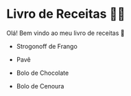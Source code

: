 # Livro de Receitas  :man_cook:

Olá! Bem vindo ao meu livro de receitas :handshake:

* Strogonoff de Frango

* Pavê
  
* Bolo de Chocolate

* Bolo de Cenoura
